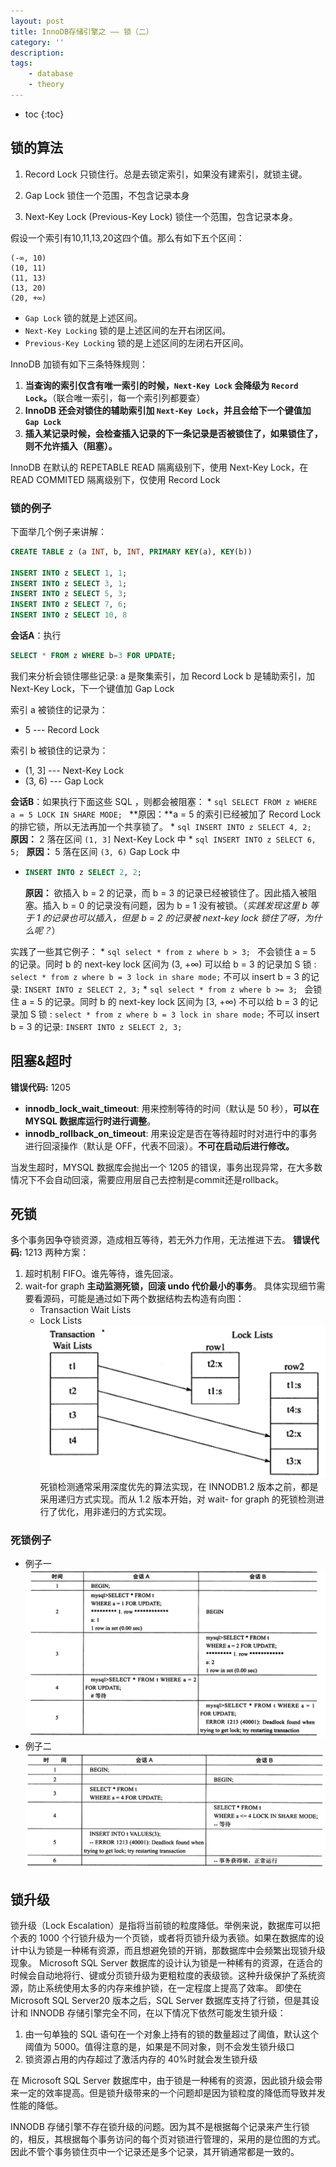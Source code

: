 ```yaml
---
layout: post
title: InnoDB存储引擎之 —— 锁（二）
category: ''
description: 
tags:
    - database
    - theory
---
```


* toc
{:toc}

## 锁的算法

1. Record Lock
只锁住行。总是去锁定索引，如果没有建索引，就锁主键。

2. Gap Lock
锁住一个范围，不包含记录本身

3. Next-Key Lock (Previous-Key Lock)
锁住一个范围，包含记录本身。

假设一个索引有10,11,13,20这四个值。那么有如下五个区间：
```text
(-∞, 10)
(10, 11)
(11, 13)
(13, 20)
(20, +∞)
```
* `Gap Lock` 锁的就是上述区间。
* `Next-Key Locking` 锁的是上述区间的左开右闭区间。
* `Previous-Key Locking` 锁的是上述区间的左闭右开区间。

InnoDB 加锁有如下三条特殊规则：
1. **当查询的索引仅含有唯一索引的时候，`Next-Key Lock` 会降级为 `Record Lock`。**（联合唯一索引，每一个索引列都要查）
2. **InnoDB 还会对锁住的辅助索引加 `Next-Key Lock`，并且会给下一个键值加 `Gap Lock`**
3. **插入某记录时候，会检查插入记录的下一条记录是否被锁住了，如果锁住了，则不允许插入（阻塞）。**

InnoDB 在默认的 REPETABLE READ 隔离级别下，使用 Next-Key Lock，在 READ COMMITED 隔离级别下，仅使用 Record Lock
### 锁的例子

下面举几个例子来讲解：
```sql
CREATE TABLE z (a INT, b, INT, PRIMARY KEY(a), KEY(b))

INSERT INTO z SELECT 1, 1;
INSERT INTO z SELECT 3, 1;
INSERT INTO z SELECT 5, 3; 
INSERT INTO z SELECT 7, 6;
INSERT INTO z SELECT 10, 8
```
**会话A**：执行
```sql
SELECT * FROM z WHERE b=3 FOR UPDATE;
```
我们来分析会锁住哪些记录:
a 是聚集索引，加 Record Lock
b 是辅助索引，加 Next-Key Lock，下一个键值加 Gap Lock

索引 a 被锁住的记录为：
* 5 --- Record Lock

索引 b 被锁住的记录为：
* (1, 3]  --- Next-Key Lock
* (3, 6) --- Gap Lock

**会话B**：如果执行下面这些 SQL ，则都会被阻塞：
* 
    ```sql
    SELECT FROM z WHERE a = 5 LOCK IN SHARE MODE;
    ```
    **原因：**a = 5 的索引已经被加了 Record Lock 的排它锁，所以无法再加一个共享锁了。
* 
    ```sql
    INSERT INTO z SELECT 4, 2;
    ```
    **原因：** 2 落在区间 `(1, 3]` Next-Key Lock 中
* 
    ```sql
    INSERT INTO z SELECT 6, 5;
    ```
    **原因：** 5 落在区间 `(3, 6)` Gap Lock 中

* 
    ```sql
    INSERT INTO z SELECT 2, 2;
    ```
    **原因：** 欲插入 b = 2 的记录，而 b = 3 的记录已经被锁住了。因此插入被阻塞。插入 b = 0 的记录没有问题，因为 b = 1 没有被锁。（*实践发现这里 b 等于 1 的记录也可以插入，但是 b = 2 的记录被 next-key lock 锁住了呀，为什么呢？*）


实践了一些其它例子：
* 
    ```sql
    select * from z where b > 3;
    ```
    不会锁住 a = 5 的记录。同时 b 的 next-key lock 区间为 (3, +∞)
    可以给 b = 3 的记录加 S 锁 : `select * from z where b = 3 lock in share mode;`
    不可以 insert b = 3 的记录: `INSERT INTO z SELECT 2, 3;`
* 
    ```sql
    select * from z where b >= 3;
    ```
    会锁住 a = 5 的记录。同时 b 的 next-key lock 区间为 [3, +∞)
    不可以给 b = 3 的记录加 S 锁 : `select * from z where b = 3 lock in share mode;`
    不可以 insert b = 3 的记录: `INSERT INTO z SELECT 2, 3;`

## 阻塞&超时

**错误代码:** 1205
* **innodb_lock_wait_timeout**: 用来控制等待的时间（默认是 50 秒），**可以在 MYSQL 数据库运行时进行调整**。
* **innodb_rollback_on_timeout**:  用来设定是否在等待超时时对进行中的事务进行回滚操作（默认是 OFF，代表不回滚）。**不可在启动后进行修改。**


当发生超时，MYSQL 数据库会抛出一个 1205 的错误，事务出现异常，在大多数情况下不会自动回滚，需要应用层自己去控制是commit还是rollback。

## 死锁

多个事务因争夺锁资源，造成相互等待，若无外力作用，无法推进下去。
**错误代码:** 1213
两种方案：
1. 超时机制
    FIFO。谁先等待，谁先回滚。
2. wait-for graph
    **主动监测死锁，回滚 undo 代价最小的事务**。
    具体实现细节需要看源码，可能是通过如下两个数据结构去构造有向图：
    * Transaction Wait Lists
    * Lock Lists
    ![](/img/2019-07-25-100908.png)
    死锁检测通常采用深度优先的算法实现，在 INNODB1.2 版本之前，都是采用递归方式实现。而从 1.2 版本开始，对 wait- for graph 的死锁检测进行了优化，用非递归的方式实现。

### 死锁例子
* 例子一
    ![](/img/2019-07-25-101419.png)
* 例子二
    ![](/img/2019-07-25-101438.png)

## 锁升级
>
锁升级（Lock Escalation）是指将当前锁的粒度降低。举例来说，数据库可以把个表的 1000 个行锁升级为一个页锁，或者将页锁升级为表锁。如果在数据库的设计中认为锁是一种稀有资源，而且想避免锁的开销，那数据库中会频繁出现锁升级现象。
Microsoft SQL Server 数据库的设计认为锁是一种稀有的资源，在适合的时候会自动地将行、键或分页锁升级为更粗粒度的表级锁。这种升级保护了系统资源，防止系统使用太多的内存来维护锁，在一定程度上提高了效率。
即使在 Microsoft SQL Server20 版本之后，SQL Server 数据库支持了行锁，但是其设计和 INNODB 存储引擎完全不同，在以下情况下依然可能发生锁升级：
>
1. 由一句单独的 SQL 语句在一个对象上持有的锁的数量超过了阈值，默认这个阈值为 5000。值得注意的是，如果是不同对象，则不会发生锁升级口
2. 锁资源占用的内存超过了激活内存的 40%时就会发生锁升级
>
在 Microsoft SQL Server 数据库中，由于锁是一种稀有的资源，因此锁升级会带来一定的效率提高。但是锁升级带来的一个问题却是因为锁粒度的降低而导致并发性能的降低。
>
INNODB 存储引擎不存在锁升级的问题。因为其不是根据每个记录来产生行锁的，相反，其根据每个事务访问的每个页对锁进行管理的，采用的是位图的方式。因此不管个事务锁住页中一个记录还是多个记录，其开销通常都是一致的。